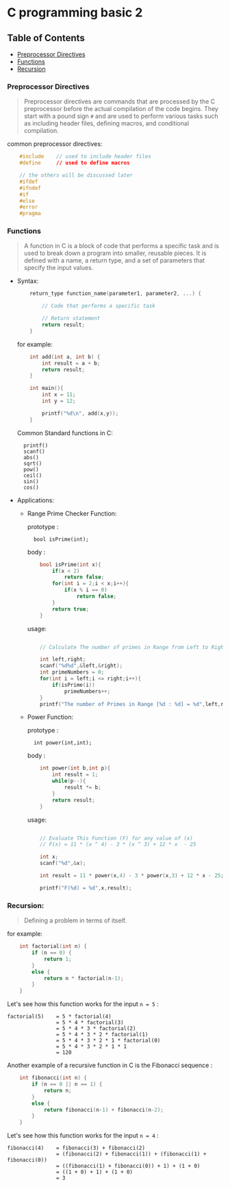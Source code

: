 # C programming basic 2

## Table of Contents

- [Preprocessor Directives](#preprocessor-directives)
- [Functions](#functions)
- [Recursion](#recursion)

### Preprocessor Directives

> Preprocessor directives are commands that are processed by the C preprocessor before the actual compilation of the code begins. They start with a pound sign `#` and are used to perform various tasks such as including header files, defining macros, and conditional compilation.

common preprocessor directives:

```C
    #include    // used to include header files
    #define     // used to define macros

    // the others will be discussed later
    #ifdef
    #ifndef
    #if
    #else
    #error
    #pragma
```

### Functions

> A function in C is a block of code that performs a specific task and is used to break down a program into smaller, reusable pieces. It is defined with a name, a return type, and a set of parameters that specify the input values.

- Syntax:

  ```C
      return_type function_name(parameter1, parameter2, ...) {

          // Code that performs a specific task

          // Return statement
          return result;
      }
  ```

  for example:

  ```C
      int add(int a, int b) {
          int result = a + b;
          return result;
      }

      int main(){
          int x = 11;
          int y = 12;

          printf("%d\n", add(x,y));
      }
  ```

  Common Standard functions in C:

        printf()
        scanf()
        abs()
        sqrt()
        pow()
        ceil()
        sin()
        cos()
- Applications:
    - Range Prime Checker Function:

        prototype : 

            bool isPrime(int);

        body :

        ```C
            bool isPrime(int x){
                if(x < 2)
                    return false;
                for(int i = 2;i < x;i++){
                    if(x % i == 0)
                        return false;
                }
                return true;
            }
        ```
        usage:
        ```C

            // Calculate The number of primes in Range from Left to Right

            int left,right;
            scanf("%d%d",&left,&right);
            int primeNumbers = 0;
            for(int i = left;i <= right;i++){
                if(isPrime(i))
                    primeNumbers++;
            }
            printf("The number of Primes in Range [%d : %d] = %d",left,right,primeNumbers);


        ```

    - Power Function:

        prototype : 

            int power(int,int);

        body :

        ```C
            int power(int b,int p){
                int result = 1;
                while(p--){
                    result *= b;
                }
                return result;
            }
        ```
        usage:
        ```C

            // Evaluate This Function (F) for any value of (x)
            // F(x) = 11 * (x ^ 4) - 3 * (x ^ 3) + 12 * x  - 25

            int x;
            scanf("%d",&x);

            int result = 11 * power(x,4) - 3 * power(x,3) + 12 * x - 25;

            printf("F(%d) = %d",x,result);


        ```
### Recursion:
> Defining a problem in terms of itself.

for example:

```C
    int factorial(int n) {
        if (n == 0) {
            return 1;
        }
        else {
            return n * factorial(n-1);
        }
    }
```
Let's see how this function works for the input `n = 5` :

    factorial(5)    = 5 * factorial(4)
                    = 5 * 4 * factorial(3)
                    = 5 * 4 * 3 * factorial(2)
                    = 5 * 4 * 3 * 2 * factorial(1)
                    = 5 * 4 * 3 * 2 * 1 * factorial(0)
                    = 5 * 4 * 3 * 2 * 1 * 1
                    = 120

Another example of a recursive function in C is the Fibonacci sequence :

```C
    int fibonacci(int n) {
        if (n == 0 || n == 1) {
            return n;
        }
        else {
            return fibonacci(n-1) + fibonacci(n-2);
        }
    }

```

Let's see how this function works for the input `n = 4` :

    fibonacci(4)    = fibonacci(3) + fibonacci(2)
                    = (fibonacci(2) + fibonacci(1)) + (fibonacci(1) + fibonacci(0))
                    = ((fibonacci(1) + fibonacci(0)) + 1) + (1 + 0)
                    = ((1 + 0) + 1) + (1 + 0)
                    = 3



